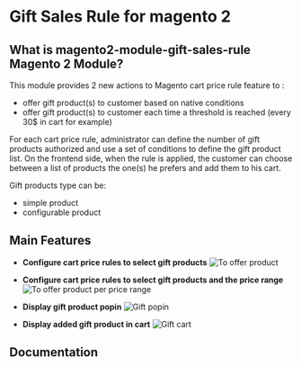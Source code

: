 Gift Sales Rule for magento 2
=====================================

## What is magento2-module-gift-sales-rule Magento 2 Module?

This module provides 2 new actions to Magento cart price rule feature to :
* offer gift product(s) to customer based on native conditions
* offer gift product(s) to customer each time a threshold is reached (every 30$ in cart for example)

For each cart price rule, administrator can define the number of gift products authorized and use a set of conditions to define the gift product list. 
On the frontend side, when the rule is applied, the customer can choose between a list of products the one(s) he prefers and add them to his cart. 

Gift products type can be:
* simple product
* configurable product

## Main Features

* **Configure cart price rules to select gift products**
![To offer product](doc/static/to_offer_product.png)

* **Configure cart price rules to select gift products and the price range**
![To offer product per price range](doc/static/to_offer_product_per_price_range.png)

* **Display gift product popin**
![Gift popin](doc/static/gift_popin.png)

* **Display added gift product in cart**
![Gift cart](doc/static/gift_cart.png)

## Documentation